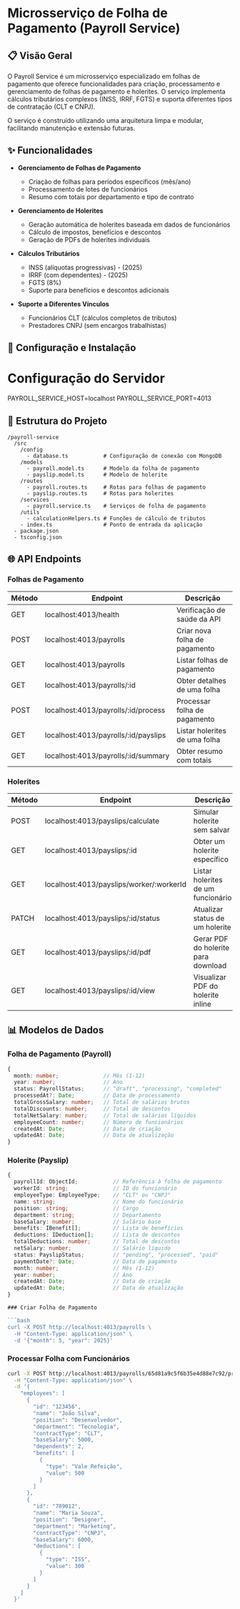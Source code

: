 # Microsserviço de Folha de Pagamento (Payroll Service)

## 📋 Visão Geral

O Payroll Service é um microsserviço especializado em folhas de pagamento que oferece funcionalidades para criação, processamento e gerenciamento de folhas de pagamento e holerites. O serviço implementa cálculos tributários complexos (INSS, IRRF, FGTS) e suporta diferentes tipos de contratação (CLT e CNPJ).

O serviço é construído utilizando uma arquitetura limpa e modular, facilitando manutenção e extensão futuras.

## ✨ Funcionalidades

- **Gerenciamento de Folhas de Pagamento**
  - Criação de folhas para períodos específicos (mês/ano)
  - Processamento de lotes de funcionários
  - Resumo com totais por departamento e tipo de contrato

- **Gerenciamento de Holerites**
  - Geração automática de holerites baseada em dados de funcionários
  - Cálculo de impostos, benefícios e descontos
  - Geração de PDFs de holerites individuais  

- **Cálculos Tributários**
  - INSS (alíquotas progressivas) - (2025)
  - IRRF (com dependentes) - (2025)
  - FGTS (8%)
  - Suporte para benefícios e descontos adicionais

- **Suporte a Diferentes Vínculos**
  - Funcionários CLT (cálculos completos de tributos)
  - Prestadores CNPJ (sem encargos trabalhistas)

## 🚀 Configuração e Instalação

# Configuração do Servidor
PAYROLL_SERVICE_HOST=localhost
PAYROLL_SERVICE_PORT=4013

## 📂 Estrutura do Projeto
```
/payroll-service
  /src
    /config
      - database.ts           # Configuração de conexão com MongoDB
    /models
      - payroll.model.ts      # Modelo da folha de pagamento
      - payslip.model.ts      # Modelo de holerite
    /routes
      - payroll.routes.ts     # Rotas para folhas de pagamento
      - payslip.routes.ts     # Rotas para holerites
    /services
      - payroll.service.ts    # Serviços de folha de pagamento
    /utils
      - calculationHelpers.ts # Funções de cálculo de tributos
    - index.ts                # Ponto de entrada da aplicação
  - package.json
  - tsconfig.json  
```

## 🌐 API Endpoints

### Folhas de Pagamento

| Método | Endpoint | Descrição |
|--------|----------|-----------|
| GET | localhost:4013/health | Verificação de saúde da API |
| POST | localhost:4013/payrolls | Criar nova folha de pagamento |
| GET | localhost:4013/payrolls | Listar folhas de pagamento |
| GET | localhost:4013/payrolls/:id | Obter detalhes de uma folha |
| POST | localhost:4013/payrolls/:id/process | Processar folha de pagamento |
| GET | localhost:4013/payrolls/:id/payslips | Listar holerites de uma folha |
| GET | localhost:4013/payrolls/:id/summary | Obter resumo com totais |

### Holerites

| Método | Endpoint | Descrição |
|--------|----------|-----------|
| POST | localhost:4013/payslips/calculate | Simular holerite sem salvar |
| GET | localhost:4013/payslips/:id | Obter um holerite específico |
| GET | localhost:4013/payslips/worker/:workerId | Listar holerites de um funcionário |
| PATCH | localhost:4013/payslips/:id/status | Atualizar status de um holerite |
| GET | localhost:4013/payslips/:id/pdf | Gerar PDF do holerite para download |
| GET | localhost:4013/payslips/:id/view | Visualizar PDF do holerite inline |

## 📊 Modelos de Dados

### Folha de Pagamento (Payroll)

```typescript
{
  month: number;              // Mês (1-12)
  year: number;               // Ano
  status: PayrollStatus;      // "draft", "processing", "completed"
  processedAt?: Date;         // Data de processamento
  totalGrossSalary: number;   // Total de salários brutos
  totalDiscounts: number;     // Total de descontos
  totalNetSalary: number;     // Total de salários líquidos
  employeeCount: number;      // Número de funcionários
  createdAt: Date;            // Data de criação
  updatedAt: Date;            // Data de atualização
}
```

### Holerite (Payslip)

```typescript
{
  payrollId: ObjectId;           // Referência à folha de pagamento
  workerId: string;              // ID do funcionário
  employeeType: EmployeeType;    // "CLT" ou "CNPJ"
  name: string;                  // Nome do funcionário
  position: string;              // Cargo
  department: string;            // Departamento
  baseSalary: number;            // Salário base
  benefits: IBenefit[];          // Lista de benefícios
  deductions: IDeduction[];      // Lista de descontos
  totalDeductions: number;       // Total de descontos
  netSalary: number;             // Salário líquido
  status: PayslipStatus;         // "pending", "processed", "paid"
  paymentDate?: Date;            // Data de pagamento
  month: number;                 // Mês (1-12)
  year: number;                  // Ano
  createdAt: Date;               // Data de criação
  updatedAt: Date;               // Data de atualização
}

### Criar Folha de Pagamento

```bash
curl -X POST http://localhost:4013/payrolls \
  -H "Content-Type: application/json" \
  -d '{"month": 5, "year": 2025}'
```

### Processar Folha com Funcionários

```bash
curl -X POST http://localhost:4013/payrolls/65d81a9c5f6b35e4d88e7c92/process \
  -H "Content-Type: application/json" \
  -d '{
    "employees": [
      {
        "id": "123456",
        "name": "João Silva",
        "position": "Desenvolvedor",
        "department": "Tecnologia",
        "contractType": "CLT",
        "baseSalary": 5000,
        "dependents": 2,
        "benefits": [
          {
            "type": "Vale Refeição",
            "value": 500
          }
        ]
      },
      {
        "id": "789012",
        "name": "Maria Souza",
        "position": "Designer",
        "department": "Marketing",
        "contractType": "CNPJ",
        "baseSalary": 6000,
        "deductions": [
          {
            "type": "ISS",
            "value": 300
          }
        ]
      }
    ]
  }'
```
